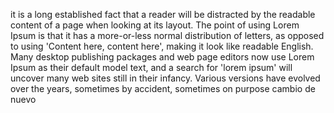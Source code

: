 it is a long established fact that a reader will be distracted by the readable content of a page
when looking at its layout. The point of using Lorem Ipsum is that it has a more-or-less
normal distribution of letters, as opposed to using 'Content here, content here', making it look
like readable English. Many desktop publishing packages and web page editors now use Lorem Ipsum as
their default model text, and a search for 'lorem ipsum' will uncover many web sites still in their
infancy. Various versions have evolved over the years, sometimes by accident, sometimes on purpose
cambio de nuevo